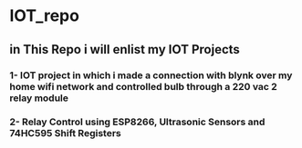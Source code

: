 # IOT_repo

## in This Repo i will enlist my IOT Projects 


### 1- IOT project in which i made a connection with blynk over my home wifi network and controlled bulb through a 220 vac 2 relay module
### 2- Relay Control using ESP8266, Ultrasonic Sensors and 74HC595 Shift Registers
